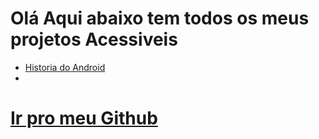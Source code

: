 # Olá Aqui abaixo tem todos os meus projetos Acessiveis


<ul>
    <li> <a href=" https://rubensgolfett.github.io/Projetos-Front/Android-web/android.html" target="_black">Historia do Android</a></li>
    <li> <a href=""></a></li>
</ul>


# <a href="https://github.com/rubensgolfett">Ir pro meu Github</a>